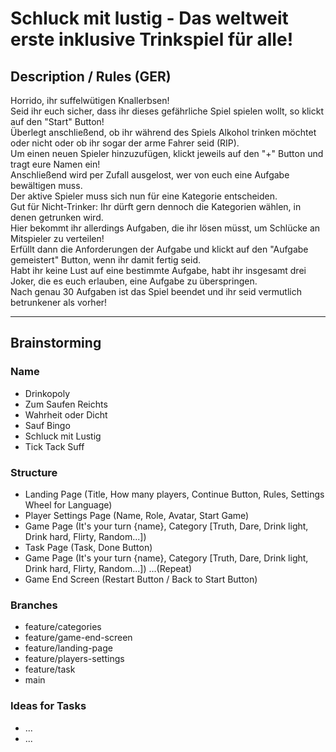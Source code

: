 # Schluck mit lustig - Das weltweit erste inklusive Trinkspiel für alle!

## Description / Rules (GER)

Horrido, ihr suffelwütigen Knallerbsen! <br>
Seid ihr euch sicher, dass ihr dieses gefährliche Spiel spielen wollt, so klickt auf den "Start" Button! <br>
Überlegt anschließend, ob ihr während des Spiels Alkohol trinken möchtet oder nicht oder ob ihr sogar der arme Fahrer seid (RIP). <br>
Um einen neuen Spieler hinzuzufügen, klickt jeweils auf den "+" Button und tragt eure Namen ein! <br>
Anschließend wird per Zufall ausgelost, wer von euch eine Aufgabe bewältigen muss. <br>
Der aktive Spieler muss sich nun für eine Kategorie entscheiden. <br>
Gut für Nicht-Trinker: Ihr dürft gern dennoch die Kategorien wählen, in denen getrunken wird. <br> Hier bekommt ihr allerdings Aufgaben, die ihr lösen müsst, um Schlücke an Mitspieler zu verteilen! <br>
Erfüllt dann die Anforderungen der Aufgabe und klickt auf den "Aufgabe gemeistert" Button, wenn ihr damit fertig seid. <br>
Habt ihr keine Lust auf eine bestimmte Aufgabe, habt ihr insgesamt drei Joker, die es euch erlauben, eine Aufgabe zu überspringen. <br>
Nach genau 30 Aufgaben ist das Spiel beendet und ihr seid vermutlich betrunkener als vorher!

____
## Brainstorming

### Name 

- Drinkopoly
- Zum Saufen Reichts
- Wahrheit oder Dicht
- Sauf Bingo
- Schluck mit Lustig
- Tick Tack Suff

### Structure

- Landing Page (Title, How many players, Continue Button, Rules, Settings Wheel for Language)
- Player Settings Page (Name, Role, Avatar, Start Game)
- Game Page (It's your turn {name}, Category [Truth, Dare, Drink light, Drink hard, Flirty, Random...])
- Task Page (Task, Done Button)
- Game Page (It's your turn {name}, Category [Truth, Dare, Drink light, Drink hard, Flirty, Random...]) 
...(Repeat)
- Game End Screen (Restart Button / Back to Start Button)

### Branches

- feature/categories
- feature/game-end-screen
- feature/landing-page
- feature/players-settings
- feature/task
- main

### Ideas for Tasks

- ...
- ...